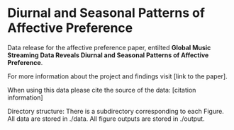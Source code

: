 # Diurnal and Seasonal Patterns of Affective Preference

Data release for the affective preference paper, entilted **Global Music Streaming Data Reveals Diurnal and Seasonal Patterns of Affective Preference**.

For more information about the project and findings visit [link to the paper].

When using this data please cite the source of the data: [citation information]

Directory structure: There is a subdirectory corresponding to each Figure. All data are stored in ./data. All figure outputs are stored in ./output.
